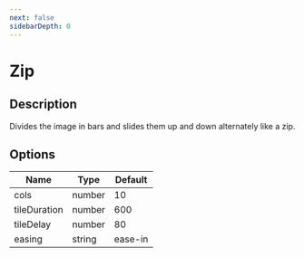 ```yaml
---
next: false
sidebarDepth: 0
---
```


# Zip

## Description

Divides the image in bars and slides them up and down alternately like a zip.

## Options

| Name | Type | Default |
|------|------|---------|
| cols | number | 10 |
| tileDuration | number | 600 |
| tileDelay | number | 80 |
| easing | string | ease-in |
